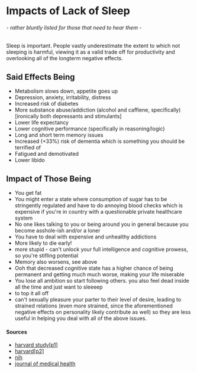 # Impacts of Lack of Sleep
###### - rather bluntly listed for those that need to hear them -

Sleep is important. People vastly underestimate the extent to which not sleeping is harmful, viewing it as a valid trade off for productivity and overlooking all of the longterm negative effects.

## Said Effects Being
* Metabolism slows down, appetite goes up
* Depression, anxiety, irritability, distress
* Increased risk of diabetes
* More substance abuse/addiction (alcohol and caffiene, specifically) [ironically both depressants and stimulants]
* Lower life expectancy
* Lower cognitive performance (specifically in reasoning/logic)
* Long and short term memory issues
* Increased (+33%) risk of dementia which is something you should be terrified of
* Fatigued and demotivated
* Lower libido

## Impact of Those Being
* You get fat
* You might enter a state where consumption of sugar has to be stringently regulated and have to do annoying blood checks which is expensive if you're in country with a questionable private healthcare system
* No one likes talking to you or being around you in general because you become asshole-ish and/or a loner
* You have to deal with expensive and unhealthy addictions
* More likely to die early!
* more stupid - can't unlock your full intelligence and cognitive prowess, so you're stifling potential
* Memory also worsens, see above
* Ooh that decreased cognitive state has a higher chance of being permanent and getting much much worse, making your life miserable
* You lose all ambition so start following others. you also feel dead inside all the time and just want to sleeeep
* to top it all off
* can't sexually pleasure your parter to their level of desire, leading to strained relations (even more strained, since the aforementioned negative effects on personality likely contribute as well) so they are less useful in helping you deal with all of the above issues.

#### Sources
* [harvard study[p1]](https://healthysleep.med.harvard.edu/healthy/matters/consequences/sleep-performance-and-public-safety)
* [harvard[p2]](https://healthysleep.med.harvard.edu/healthy/matters/consequences/sleep-and-disease-risk)
* [nih](https://www.nichd.nih.gov/health/topics/sleep/conditioninfo/inadequate-sleep)
* [journal of medical health](https://onlinelibrary.wiley.com/doi/full/10.1111/jsm.12858)
